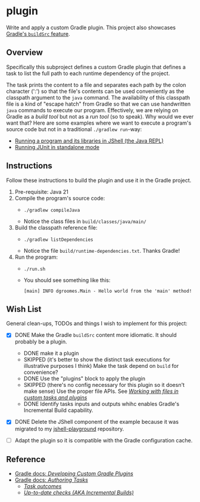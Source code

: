 # plugin

Write and apply a custom Gradle plugin. This project also showcases [Gradle's `buildSrc` feature](https://docs.gradle.org/current/userguide/organizing_gradle_projects.html#sec:build_sources).


## Overview 

Specifically this subproject defines a custom Gradle plugin that defines a task to list the full path to each runtime
dependency of the project.

The task prints the content to a file and separates each path by the colon character (':') so that the file's contents can
be used conveniently as the classpath argument to the `java` command. The availability of this classpath file is a kind
of "escape hatch" from Gradle so that we can use handwritten `java` commands to execute our program. Effectively, we are
relying on Gradle as a *build tool* but not as a *run tool* (so to speak). Why would we ever want that? Here are some
examples where we want to execute a program's source code but not in a traditional `./gradlew run`-way:
* [Running a program and its libraries in JShell (the Java REPL)](https://github.com/dgroomes/jshell-playground/tree/main/with-gradle)
* [Running JUnit in standalone mode](https://github.com/dgroomes/junit-playground)


## Instructions

Follow these instructions to build the plugin and use it in the Gradle project.

1. Pre-requisite: Java 21
2. Compile the program's source code:
    - ```shell
      ./gradlew compileJava
      ```
    - Notice the class files in `build/classes/java/main/`
3. Build the classpath reference file:
    - ```shell
      ./gradlew listDependencies
      ```
    - Notice the file `build/runtime-dependencies.txt`. Thanks Gradle!
4. Run the program:
    - ```shell
      ./run.sh
      ```
    - You should see something like this: 
      ```text
      [main] INFO dgroomes.Main - Hello world from the 'main' method!
      ```


## Wish List

General clean-ups, TODOs and things I wish to implement for this project:

- [x] DONE Make the Gradle `buildSrc` content more idiomatic. It should probably be a plugin.
  - DONE make it a plugin
  - SKIPPED (it's better to show the distinct task executions for illustrative purposes I think) Make the task depend on `build` for convenience?
  - DONE Use the "plugins" block to apply the plugin
  - SKIPPED (there's no config necessary for this plugin so it doesn't make sense) Use the proper file APIs. See [*Working with files in custom tasks and plugins*](https://docs.gradle.org/current/userguide/custom_plugins.html#sec:working_with_files_in_custom_tasks_and_plugins)
  - DONE Identify tasks inputs and outputs whihc enables Gradle's Incremental Build capability.
- [x] DONE Delete the JShell component of the example because it was migrated to my [jshell-playground](https://github.com/dgroomes/jshell-playground/tree/main/with-gradle)
  repository.
- [ ] Adapt the plugin so it is compatible with the Gradle configuration cache.


## Reference

- [Gradle docs: *Developing Custom Gradle Plugins*](https://docs.gradle.org/current/userguide/custom_plugins.html)
- [Gradle docs: *Authoring Tasks*](https://docs.gradle.org/current/userguide/more_about_tasks.html)
  - [*Task outcomes*](https://docs.gradle.org/current/userguide/more_about_tasks.html#sec:task_outcomes)
  - [*Up-to-date checks (AKA Incremental Builds)*](https://docs.gradle.org/current/userguide/more_about_tasks.html#sec:up_to_date_checks)

